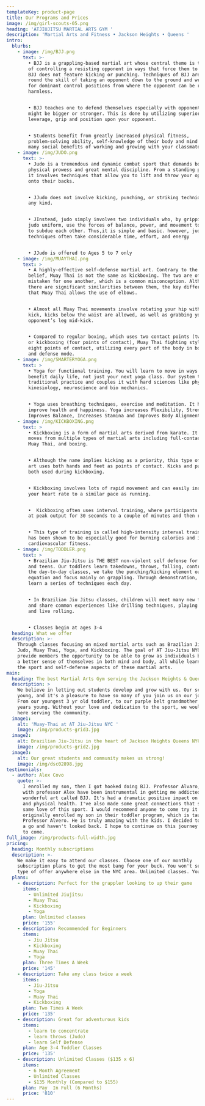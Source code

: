 ```yaml
---
templateKey: product-page
title: Our Programs and Prices
image: /img/girl-scouts-05.png
heading: 'ATJIUJITSU MARTIAL ARTS GYM '
description: 'Martial Arts and Fitness • Jackson Heights • Queens '
intro:
  blurbs:
    - image: /img/BJJ.png
      text: >-
        • BJJ is a grappling-based martial art whose central theme is the skill
        of controlling a resisting opponent in ways that force them to submit.
        BJJ does not feature kicking or punching. Techniques of BJJ are centered
        round the skill of taking an opponent down to the ground and wrestling
        for dominant control positions from where the opponent can be rendered
        harmless.


        • BJJ teaches one to defend themselves especially with opponents who
        might be bigger or stronger. This is done by utilizing superior
        leverage, grip and position upon your opponent.


        • Students benefit from greatly increased physical fitness,
        problem-solving ability, self-knowledge of their body and mind and the
        many social benefits of working and growing with your classmates.
    - image: /img/JUDO.png
      text: >-
        • Judo is a tremendous and dynamic combat sport that demands both
        physical prowess and great mental discipline. From a standing position,
        it involves techniques that allow you to lift and throw your opponents
        onto their backs.


        • JJudo does not involve kicking, punching, or striking techniques of
        any kind.


        • JInstead, judo simply involves two individuals who, by gripping the
        judo uniform, use the forces of balance, power, and movement to attempt
        to subdue each other. Thus,it is simple and basic. however, judo
        techniques often take considerable time, effort, and energy


        • JJudo is offered to Ages 5 to 7 only
    - image: /img/MUAYTHAI.png
      text: >
        • A highly-effective self-defense martial art. Contrary to the popular
        belief, Muay Thai is not the same as kickboxing. The two are often
        mistaken for one another, which is a common misconception. Although
        there are significant similarities between them, the key difference is
        that Muay Thai allows the use of elbows.


        • Almost all Muay Thai movements involve rotating your hip with each
        kick, kicks below the waist are allowed, as well as grabbing your
        opponent’s leg mid-kick.


        • Compared to regular boxing, which uses two contact points (two fists)
        or kickboxing (four points of contact), Muay Thai fighting style uses
        eight points of contact, utilizing every part of the body in both attack
        and defense mode.
    - image: /img/SMARTERYOGA.png
      text: >
        • Yoga for functional training. You will learn to move in ways that will
        benefit daily life, not just your next yoga class. Our system takes the
        traditional practice and couples it with hard sciences like physiology,
        kinesiology, neuroscience and bio mechanics.


        • Yoga uses breathing techniques, exercise and meditation. It helps to
        improve health and happiness. Yoga increases Flexibility, Strength,
        Improves Balance, Increases Stamina and Improves Body Alignment.
    - image: /img/KICKBOXING.png
      text: >
        • Kickboxing is a form of martial arts derived from karate. It borrows
        moves from multiple types of martial arts including full-contact karate,
        Muay Thai, and boxing.


        • Although the name implies kicking as a priority, this type of martial
        art uses both hands and feet as points of contact. Kicks and punches are
        both used during kickboxing.


        • Kickboxing involves lots of rapid movement and can easily increase
        your heart rate to a similar pace as running.


        •  Kickboxing often uses interval training, where participants exercise
        at peak output for 30 seconds to a couple of minutes and then rest.


        • This type of training is called high-intensity interval training and
        has been shown to be especially good for burning calories and increasing
        cardiovascular fitness.
    - image: /img/TODDLER.png
      text: >
        • Brazilian Jiu-Jitsu is THE BEST non-violent self defense for children
        and teens. Our toddlers learn takedowns, throws, falling, controls. In
        the day-to-day classes, we take the punching/kicking element out of the
        equation and focus mainly on grappling. Through demonstration, students
        learn a series of techniques each day.


        • In Brazilian Jiu Jitsu classes, children will meet many new friends
        and share common experiences like drilling techniques, playing games,
        and live rolling.


        • Classes begin at ages 3-4
  heading: What we offer
  description: >-
    Through classes focusing on mixed martial arts such as Brazilian Jiu-Jitsu,
    Judo, Muay Thai, Yoga, and Kickboxing. The goal of AT Jiu-Jitsu NYC is to
    provide members the opportunity to be able to grow as individuals by gaining
    a better sense of themselves in both mind and body, all while learning about
    the sport and self-defense aspects of these martial arts.
main:
  heading: The best Martial Arts Gym serving the Jackson Heights & Queens Community
  description: >
    We believe in letting out students develop and grow with us. Our school is
    young, and it's a pleasure to have so many of you join us on our journey.
    From our youngest 3 yr old toddler, to our purple belt grandmother at 60
    years young. Without your love and dedication to the sport, we wouldn't be
    here serving the community. 
  image1:
    alt: 'Muay-Thai at AT Jiu-Jitsu NYC '
    image: /img/products-grid3.jpg
  image2:
    alt: Brazilian Jiu-Jitsu in the heart of Jackson Heights Queens NYC
    image: /img/products-grid2.jpg
  image3:
    alt: Our great students and community makes us strong!
    image: /img/dsc02898.jpg
testimonials:
  - author: Alex Covo
    quote: >-
      I enrolled my son, then I got hooked doing BJJ. Professor Alvaro, along
      with professor Alex have been instrumental in getting me addicted to this
      wonderful art called BJJ. It's had a dramatic positive impact on my mental
      and physical health. I've also made some great connections that share the
      same love of this sport. I would recommend anyone to come try it out. I
      originally enrolled my son in their toddler program, which is taught by
      Professor Alvero. He is truly amazing with the kids. I decided to give it
      a go and haven't looked back. I hope to continue on this journey for years
      to come.
full_image: /img/products-full-width.jpg
pricing:
  heading: Monthly subscriptions
  description: >-
    We make it easy to attend our classes. Choose one of our monthly
    subscription plans to get the most bang for your buck. You won't see this
    type of offer anywhere else in the NYC area. Unlimited classes. You decide.
  plans:
    - description: Perfect for the grappler looking to up their game
      items:
        - Unlimited Jiujitsu
        - Muay Thai
        - Kickboxing
        - Yoga
      plan: Unlimited classes
      price: '155'
    - description: Recommended for Beginners
      items:
        - Jiu Jitsu
        - Kickboxing
        - Muay Thai
        - Yoga
      plan: Three Times A Week
      price: '145'
    - description: Take any class twice a week
      items:
        - Jiu-Jitsu
        - Yoga
        - Muay Thai
        - Kickboxing
      plan: Two Times A Week
      price: '135'
    - description: Great for adventurous kids
      items:
        - learn to concentrate
        - learn throws (Judo)
        - learn Self Defense
      plan: Age 3-4 Toddler Classes
      price: '135'
    - description: Unlimited Classes ($135 x 6)
      items:
        - 6 Month Agreement
        - Unlimited Classes
        - $135 Monthly (Compared to $155)
      plan: Pay  In Full (6 Months)
      price: '810'
---
```


